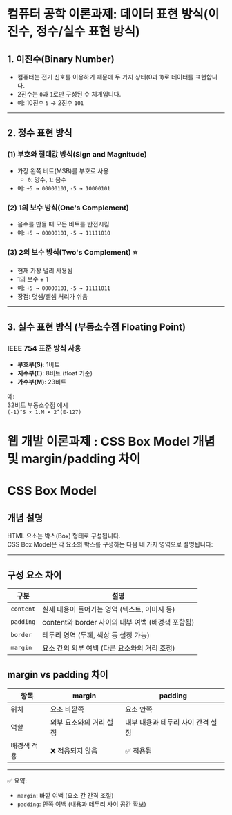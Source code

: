 # 컴퓨터 공학 이론과제: 데이터 표현 방식(이진수, 정수/실수 표현 방식)

## 1. 이진수(Binary Number)

- 컴퓨터는 전기 신호를 이용하기 때문에 두 가지 상태(0과 1)로 데이터를 표현합니다.
- 2진수는 `0`과 `1`로만 구성된 수 체계입니다.
- 예: 10진수 `5` → 2진수 `101`

---

## 2. 정수 표현 방식

### (1) **부호와 절대값 방식(Sign and Magnitude)**
- 가장 왼쪽 비트(MSB)를 부호로 사용
  - `0`: 양수, `1`: 음수
- 예: `+5 → 00000101`, `-5 → 10000101`

### (2) **1의 보수 방식(One's Complement)**
- 음수를 만들 때 모든 비트를 반전시킴
- 예: `+5 → 00000101`, `-5 → 11111010`

### (3) **2의 보수 방식(Two's Complement)** ⭐️
- 현재 가장 널리 사용됨
- 1의 보수 + 1
- 예: `+5 → 00000101`, `-5 → 11111011`
- 장점: 덧셈/뺄셈 처리가 쉬움

---

## 3. 실수 표현 방식 (부동소수점 Floating Point)

### IEEE 754 표준 방식 사용
- **부호부(S)**: 1비트
- **지수부(E)**: 8비트 (float 기준)
- **가수부(M)**: 23비트

예:  
32비트 부동소수점 예시  
`(-1)^S × 1.M × 2^(E-127)`

# 웹 개발 이론과제 : CSS Box Model 개념 및 margin/padding 차이

# CSS Box Model

## 개념 설명

HTML 요소는 박스(Box) 형태로 구성됩니다.  
CSS Box Model은 각 요소의 박스를 구성하는 다음 네 가지 영역으로 설명됩니다:


---

## 구성 요소 차이

| 구분     | 설명 |
|----------|------|
| `content` | 실제 내용이 들어가는 영역 (텍스트, 이미지 등) |
| `padding` | content와 border 사이의 내부 여백 (배경색 포함됨) |
| `border`  | 테두리 영역 (두께, 색상 등 설정 가능) |
| `margin`  | 요소 간의 외부 여백 (다른 요소와의 거리 조정) |


## margin vs padding 차이

| 항목        | margin                          | padding                         |
|-------------|----------------------------------|----------------------------------|
| 위치        | 요소 바깥쪽                     | 요소 안쪽                       |
| 역할        | 외부 요소와의 거리 설정         | 내부 내용과 테두리 사이 간격 설정 |
| 배경색 적용 | ❌ 적용되지 않음               | ✅ 적용됨                       |

---

✅ 요약:  
- `margin`: 바깥 여백 (요소 간 간격 조절)  
- `padding`: 안쪽 여백 (내용과 테두리 사이 공간 확보)

